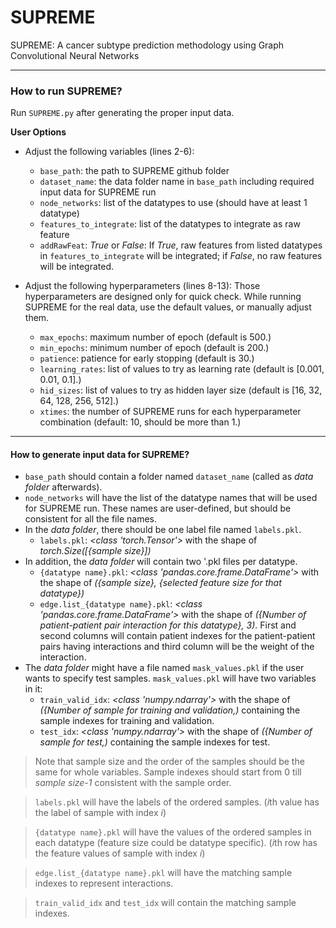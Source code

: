 # SUPREME
SUPREME: A cancer subtype prediction methodology using Graph Convolutional Neural Networks

---

### How to run SUPREME?

Run `SUPREME.py` after generating the proper input data.

**User Options**

- Adjust the following variables (lines 2-6):
  - `base_path`: the path to SUPREME github folder
  - `dataset_name`: the data folder name in `base_path` including required input data for SUPREME run
  - `node_networks`: list of the datatypes to use (should have at least 1 datatype)
  - `features_to_integrate`:  list of the datatypes to integrate as raw feature
  - `addRawFeat`: *True* or *False*: If *True*, raw features from listed datatypes in `features_to_integrate` will be integrated; if *False*, no raw features will be integrated.

- Adjust the following hyperparameters (lines 8-13):
  Those hyperparameters are designed only for quick check. While running SUPREME for the real data, use the default values, or manually adjust them.
  - `max_epochs`: maximum number of epoch (default is 500.)
  - `min_epochs`: minimum number of epoch (default is 200.)
  - `patience`: patience for early stopping (default is 30.)
  - `learning_rates`: list of values to try as learning rate (default is [0.001, 0.01, 0.1].)
  - `hid_sizes`: list of values to try as hidden layer size (default is [16, 32, 64, 128, 256, 512].)
  - `xtimes`: the number of SUPREME runs for each hyperparameter combination (default: 10, should be more than 1.) 

---

#### How to generate input data for SUPREME?
- `base_path` should contain a folder named `dataset_name` (called as *data folder* afterwards). 
- `node_networks` will have the list of the datatype names that will be used for SUPREME run. These names are user-defined, but should be consistent for all the file names.
- In the *data folder*, there should be one label file named `labels.pkl`. 
  - `labels.pkl`: *<class 'torch.Tensor'>* with the shape of *torch.Size([{*sample size*}])*
- In addition, the *data folder* will contain two '.pkl files per datatype. 
  - `{datatype name}.pkl`: *<class 'pandas.core.frame.DataFrame'>* with the shape of *({sample size}, {selected feature size for that datatype})*
  - `edge.list_{datatype name}.pkl`: *<class 'pandas.core.frame.DataFrame'>* with the shape of *({Number of patient-patient pair interaction for this datatype}, 3)*. First and second columns will contain patient indexes for the patient-patient pairs having interactions and third column will be the weight of the interaction.
- The *data folder* might have a file named `mask_values.pkl` if the user wants to specify test samples. `mask_values.pkl` will have two variables in it:
  - `train_valid_idx`: *<class 'numpy.ndarray'>* with the shape of *({Number of sample for training and validation,)* containing the sample indexes for training and validation.
  - `test_idx`: *<class 'numpy.ndarray'>* with the shape of *({Number of sample for test,)* containing the sample indexes for test.

> Note that sample size and the order of the samples should be the same for whole variables. Sample indexes should start from 0 till *sample size-1* consistent with the sample order.

> `labels.pkl` will have the labels of the ordered samples. (*i*th value has the label of sample with index *i*)

> `{datatype name}.pkl` will have the values of the ordered samples in each datatype (feature size could be datatype specific). (*i*th row has the feature values of sample with index *i*)

> `edge.list_{datatype name}.pkl` will have the matching sample indexes to represent interactions.

> `train_valid_idx` and `test_idx` will contain the matching sample indexes.
